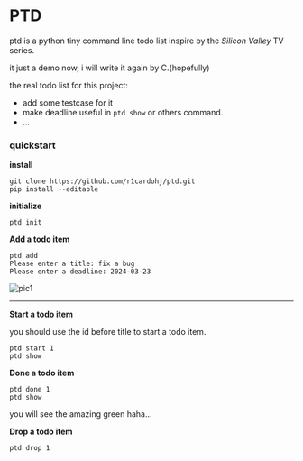# PTD

ptd is a python tiny command line todo list inspire by the *Silicon Valley* TV series.

it just a demo now, i will write it again by C.(hopefully) 

the real todo list for this project:

* add some testcase for it
* make deadline useful in `ptd show` or others command.
* ...

###  quickstart

**install**

```shell
git clone https://github.com/r1cardohj/ptd.git
pip install --editable
```

**initialize**

```shell
ptd init
```

**Add a todo item**

``` shell
ptd add
Please enter a title: fix a bug
Please enter a deadline: 2024-03-23
```



![pic1](https://github.com/r1cardohj/ptd/img/pic1.jpg)

***

**Start a todo item**

you should use the id before title to start a todo item.

``` shell
ptd start 1
ptd show
```




**Done a todo item**

``` shell
ptd done 1
ptd show
```

you will see the amazing green  haha...


**Drop a todo item**

``` shell
ptd drop 1
```


